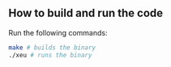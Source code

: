 ## How to build and run the code

Run the following commands:

```bash
make # builds the binary
./xeu # runs the binary
```